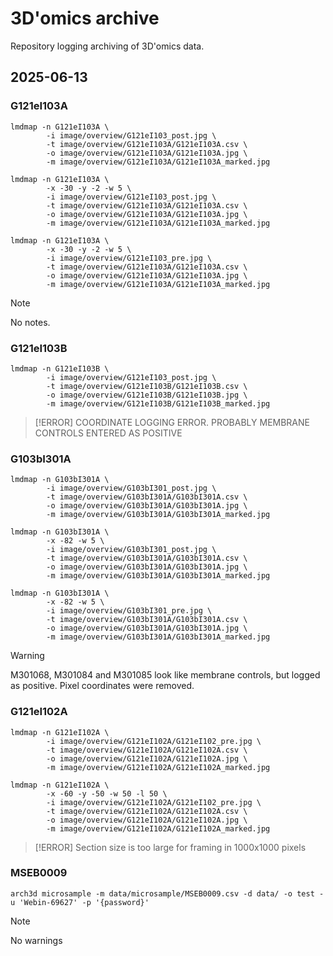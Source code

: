 # 3D'omics archive
Repository logging archiving of 3D'omics data.

## 2025-06-13

### G121eI103A

```{sh}
lmdmap -n G121eI103A \
        -i image/overview/G121eI103_post.jpg \
        -t image/overview/G121eI103A/G121eI103A.csv \
        -o image/overview/G121eI103A/G121eI103A.jpg \
        -m image/overview/G121eI103A/G121eI103A_marked.jpg

lmdmap -n G121eI103A \
        -x -30 -y -2 -w 5 \
        -i image/overview/G121eI103_post.jpg \
        -t image/overview/G121eI103A/G121eI103A.csv \
        -o image/overview/G121eI103A/G121eI103A.jpg \
        -m image/overview/G121eI103A/G121eI103A_marked.jpg

lmdmap -n G121eI103A \
        -x -30 -y -2 -w 5 \
        -i image/overview/G121eI103_pre.jpg \
        -t image/overview/G121eI103A/G121eI103A.csv \
        -o image/overview/G121eI103A/G121eI103A.jpg \
        -m image/overview/G121eI103A/G121eI103A_marked.jpg
```

> [!NOTE]
> No notes.

### G121eI103B

```{sh}
lmdmap -n G121eI103B \
        -i image/overview/G121eI103_post.jpg \
        -t image/overview/G121eI103B/G121eI103B.csv \
        -o image/overview/G121eI103B/G121eI103B.jpg \
        -m image/overview/G121eI103B/G121eI103B_marked.jpg
```

> [!ERROR]
> COORDINATE LOGGING ERROR. PROBABLY MEMBRANE CONTROLS ENTERED AS POSITIVE

### G103bI301A

```{sh}
lmdmap -n G103bI301A \
        -i image/overview/G103bI301_post.jpg \
        -t image/overview/G103bI301A/G103bI301A.csv \
        -o image/overview/G103bI301A/G103bI301A.jpg \
        -m image/overview/G103bI301A/G103bI301A_marked.jpg

lmdmap -n G103bI301A \
        -x -82 -w 5 \
        -i image/overview/G103bI301_post.jpg \
        -t image/overview/G103bI301A/G103bI301A.csv \
        -o image/overview/G103bI301A/G103bI301A.jpg \
        -m image/overview/G103bI301A/G103bI301A_marked.jpg

lmdmap -n G103bI301A \
        -x -82 -w 5 \
        -i image/overview/G103bI301_pre.jpg \
        -t image/overview/G103bI301A/G103bI301A.csv \
        -o image/overview/G103bI301A/G103bI301A.jpg \
        -m image/overview/G103bI301A/G103bI301A_marked.jpg
```
> [!WARNING]
> M301068, M301084 and M301085 look like membrane controls, but logged as positive. Pixel coordinates were removed.

### G121eI102A

```{sh}
lmdmap -n G121eI102A \
        -i image/overview/G121eI102A/G121eI102_pre.jpg \
        -t image/overview/G121eI102A/G121eI102A.csv \
        -o image/overview/G121eI102A/G121eI102A.jpg \
        -m image/overview/G121eI102A/G121eI102A_marked.jpg

lmdmap -n G121eI102A \
        -x -60 -y -50 -w 50 -l 50 \
        -i image/overview/G121eI102A/G121eI102_pre.jpg \
        -t image/overview/G121eI102A/G121eI102A.csv \
        -o image/overview/G121eI102A/G121eI102A.jpg \
        -m image/overview/G121eI102A/G121eI102A_marked.jpg
```

> [!ERROR]
> Section size is too large for framing in 1000x1000 pixels

### MSEB0009

```{sh}
arch3d microsample -m data/microsample/MSEB0009.csv -d data/ -o test -u 'Webin-69627' -p '{password}'
```

> [!NOTE]
> No warnings


